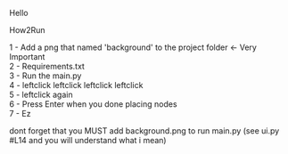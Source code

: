 Hello


How2Run

1 - Add a png that named 'background' to the project folder  <- Very Important\
2 - Requirements.txt\
3 - Run the main.py\
4 - leftclick leftclick leftclick leftclick\
5 - leftclick again\
6 - Press Enter when you done placing nodes\
7 - Ez

dont forget that you MUST add background.png to run main.py  (see ui.py #L14 and you will understand what i mean)
